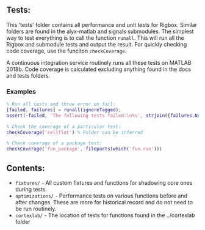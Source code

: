 ## Tests:
This 'tests' folder contains all performance and unit tests for Rigbox.  Similar folders are
 found in the alyx-matlab and signals submodules.  The simplest way to test everything is to
  call the function `runall`.  This will run all the Rigbox and submodule tests and output the
   result.  For quickly checking code coverage, use the funciton `checkCoverage`.
   
   A continuous integration service routinely runs all these tests on MATLAB 2018b.  Code
    coverage is calculated excluding anything found in the docs and tests folders. 
    
### Examples
```matlab
% Run all tests and throw error on fail:
[failed, failures] = runall(ignoreTagged);
assert(~failed, 'The following tests failed:\n%s', strjoin({failures.Name}, '\n'))

% Check the coverage of a particular test:
checkCoverage('cellflat') % Folder can be inferred 

% Check coverage of a package test:
checkCoverage('fun_package', fileparts(which('fun.run')))

```

## Contents:

- `fixtures/` - All custom fixtures and functions for shadowing core ones during tests.
- `optimizations/` - Performance tests on various functions before and after changes.  These are
 more for historical record and do not need to be run routinely.
- `cortexlab/` - The location of tests for functions found in the ../cortexlab folder
